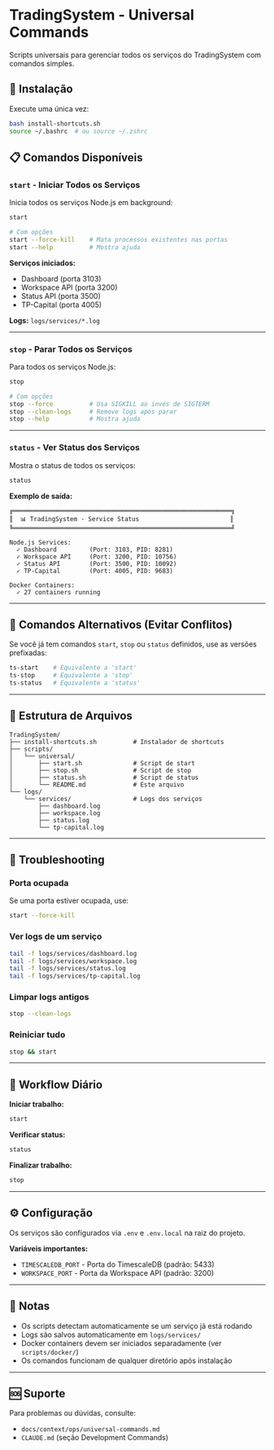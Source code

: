 # TradingSystem - Universal Commands

Scripts universais para gerenciar todos os serviços do TradingSystem com comandos simples.

## 🚀 Instalação

Execute uma única vez:

```bash
bash install-shortcuts.sh
source ~/.bashrc  # ou source ~/.zshrc
```

## 📋 Comandos Disponíveis

### `start` - Iniciar Todos os Serviços

Inicia todos os serviços Node.js em background:

```bash
start

# Com opções
start --force-kill    # Mata processos existentes nas portas
start --help          # Mostra ajuda
```

**Serviços iniciados:**
- Dashboard (porta 3103)
- Workspace API (porta 3200)
- Status API (porta 3500)
- TP-Capital (porta 4005)

**Logs:** `logs/services/*.log`

---

### `stop` - Parar Todos os Serviços

Para todos os serviços Node.js:

```bash
stop

# Com opções
stop --force          # Usa SIGKILL ao invés de SIGTERM
stop --clean-logs     # Remove logs após parar
stop --help           # Mostra ajuda
```

---

### `status` - Ver Status dos Serviços

Mostra o status de todos os serviços:

```bash
status
```

**Exemplo de saída:**
```
╔════════════════════════════════════════════════════════════╗
║  📊 TradingSystem - Service Status                         ║
╚════════════════════════════════════════════════════════════╝

Node.js Services:
  ✓ Dashboard         (Port: 3103, PID: 8281)
  ✓ Workspace API     (Port: 3200, PID: 10756)
  ✓ Status API        (Port: 3500, PID: 10092)
  ✓ TP-Capital        (Port: 4005, PID: 9683)

Docker Containers:
  ✓ 27 containers running
```

---

## 🔧 Comandos Alternativos (Evitar Conflitos)

Se você já tem comandos `start`, `stop` ou `status` definidos, use as versões prefixadas:

```bash
ts-start    # Equivalente a 'start'
ts-stop     # Equivalente a 'stop'
ts-status   # Equivalente a 'status'
```

---

## 📂 Estrutura de Arquivos

```
TradingSystem/
├── install-shortcuts.sh          # Instalador de shortcuts
├── scripts/
│   └── universal/
│       ├── start.sh              # Script de start
│       ├── stop.sh               # Script de stop
│       ├── status.sh             # Script de status
│       └── README.md             # Este arquivo
└── logs/
    └── services/                 # Logs dos serviços
        ├── dashboard.log
        ├── workspace.log
        ├── status.log
        └── tp-capital.log
```

---

## 🐛 Troubleshooting

### Porta ocupada
Se uma porta estiver ocupada, use:
```bash
start --force-kill
```

### Ver logs de um serviço
```bash
tail -f logs/services/dashboard.log
tail -f logs/services/workspace.log
tail -f logs/services/status.log
tail -f logs/services/tp-capital.log
```

### Limpar logs antigos
```bash
stop --clean-logs
```

### Reiniciar tudo
```bash
stop && start
```

---

## 🔄 Workflow Diário

**Iniciar trabalho:**
```bash
start
```

**Verificar status:**
```bash
status
```

**Finalizar trabalho:**
```bash
stop
```

---

## ⚙️ Configuração

Os serviços são configurados via `.env` e `.env.local` na raiz do projeto.

**Variáveis importantes:**
- `TIMESCALEDB_PORT` - Porta do TimescaleDB (padrão: 5433)
- `WORKSPACE_PORT` - Porta da Workspace API (padrão: 3200)

---

## 📝 Notas

- Os scripts detectam automaticamente se um serviço já está rodando
- Logs são salvos automaticamente em `logs/services/`
- Docker containers devem ser iniciados separadamente (ver `scripts/docker/`)
- Os comandos funcionam de qualquer diretório após instalação

---

## 🆘 Suporte

Para problemas ou dúvidas, consulte:
- `docs/context/ops/universal-commands.md`
- `CLAUDE.md` (seção Development Commands)


